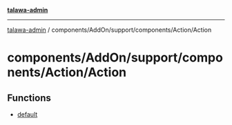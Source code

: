 [**talawa-admin**](../../../../../../README.md)

***

[talawa-admin](../../../../../../modules.md) / components/AddOn/support/components/Action/Action

# components/AddOn/support/components/Action/Action

## Functions

- [default](functions/default.md)

